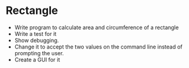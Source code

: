 # Rectangle

* Write program to calculate area and circumference of a rectangle
* Write a test for it
* Show debugging.
* Change it to accept the two values on the command line instead of prompting the user.
* Create a GUI for it


